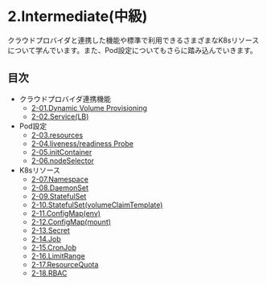 # 2.Intermediate(中級)
クラウドプロバイダと連携した機能や標準で利用できるさまざまなK8sリソースについて学んでいます。また、Pod設定についてもさらに踏み込んでいきます。

## 目次
- クラウドプロバイダ連携機能
  - [2-01.Dynamic Volume Provisioning](DynamicVolumeProvisioning.md)
  - [2-02.Service(LB)](Service-LB.md)
- Pod設定
  - [2-03.resources](Pod-resources.md)
  - [2-04.liveness/readiness Probe](Pod-Probe.md)
  - [2-05.initContainer](Pod-initContainer.md)
  - [2-06.nodeSelector](Pod-nodeSelector.md)
- K8sリソース
  - [2-07.Namespace](Namespace.md)
  - [2-08.DaemonSet](DaemonSet.md)
  - [2-09.StatefulSet](StatefulSet.md)
  - [2-10.StatefulSet(volumeClaimTemplate)](StatefulSet-volumeClaimTemplate.md)
  - [2-11.ConfigMap(env)](ConfigMap-env.md)
  - [2-12.ConfigMap(mount)](ConfigMap-mount.md)
  - [2-13.Secret](Secret.md)
  - [2-14.Job](Job.md)
  - [2-15.CronJob](CronJob.md)
  - [2-16.LimitRange](LimitRange.md)
  - [2-17.ResourceQuota](ResourceQuota.md)
  - [2-18.RBAC](RBAC.md)
